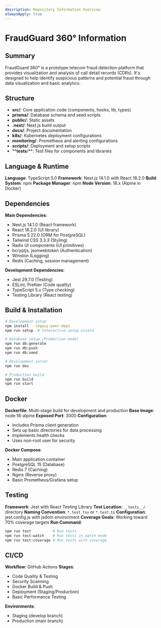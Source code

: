 ```yaml
---
description: Repository Information Overview
alwaysApply: true
---
```


# FraudGuard 360° Information

## Summary

FraudGuard 360° is a prototype telecom fraud detection platform that provides visualization and analysis of call detail records (CDRs). It's designed to help identify suspicious patterns and potential fraud through data visualization and basic analytics.

## Structure

- **src/**: Core application code (components, hooks, lib, types)
- **prisma/**: Database schema and seed scripts
- **public/**: Static assets
- **.next/**: Next.js build output
- **docs/**: Project documentation
- **k8s/**: Kubernetes deployment configurations
- **monitoring/**: Prometheus and alerting configurations
- **scripts/**: Deployment and setup scripts
- ****tests**/**: Test files for components and libraries

## Language & Runtime

**Language**: TypeScript 5.0
**Framework**: Next.js 14.1.0 with React 18.2.0
**Build System**: npm
**Package Manager**: npm
**Node Version**: 18.x (Alpine in Docker)

## Dependencies

**Main Dependencies**:

- Next.js 14.1.0 (React framework)
- React 18.2.0 (UI library)
- Prisma 5.22.0 (ORM for PostgreSQL)
- Tailwind CSS 3.3.3 (Styling)
- Radix UI components (UI primitives)
- bcryptjs, jsonwebtoken (Authentication)
- Winston (Logging)
- Redis (Caching, session management)

**Development Dependencies**:

- Jest 29.7.0 (Testing)
- ESLint, Prettier (Code quality)
- TypeScript 5.x (Type checking)
- Testing Library (React testing)

## Build & Installation

```bash
# Development setup
npm install --legacy-peer-deps
npm run setup  # Interactive setup wizard

# Database setup (Production mode)
npm run db:generate
npm run db:push
npm run db:seed

# Development server
npm run dev

# Production build
npm run build
npm run start
```

## Docker

**Dockerfile**: Multi-stage build for development and production
**Base Image**: node:18-alpine
**Exposed Port**: 3000
**Configuration**:

- Includes Prisma client generation
- Sets up basic directories for data processing
- Implements health checks
- Uses non-root user for security

**Docker Compose**:

- Main application container
- PostgreSQL 15 (Database)
- Redis 7 (Caching)
- Nginx (Reverse proxy)
- Basic Prometheus/Grafana setup

## Testing

**Framework**: Jest with React Testing Library
**Test Location**: `__tests__/` directory
**Naming Convention**: `*.test.tsx` or `*.test.ts`
**Configuration**: jest.config.js with jsdom environment
**Coverage Goals**: Working toward 70% coverage targets
**Run Command**:

```bash
npm run test          # Run tests
npm run test:watch    # Run tests in watch mode
npm run test:coverage # Run tests with coverage
```

## CI/CD

**Workflow**: GitHub Actions
**Stages**:

- Code Quality & Testing
- Security Scanning
- Docker Build & Push
- Deployment (Staging/Production)
- Basic Performance Testing

**Environments**:

- Staging (develop branch)
- Production (main branch)

